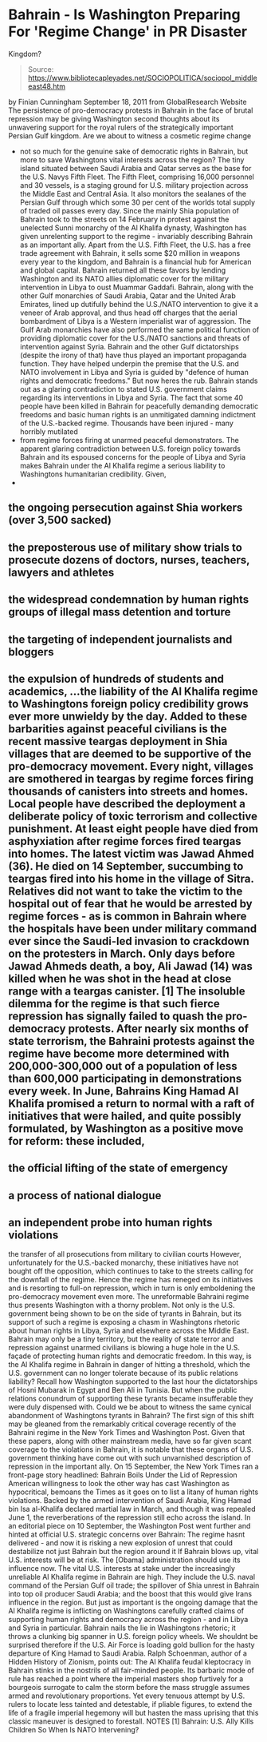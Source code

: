 # Bahrain - Is Washington Preparing For 'Regime Change' in PR Disaster 
Kingdom?

> Source: https://www.bibliotecapleyades.net/SOCIOPOLITICA/sociopol_middleeast48.htm

by Finian Cunningham
September 18, 2011
from
GlobalResearch Website
The persistence of pro-democracy protests in Bahrain in the face of
brutal
repression may be giving Washington second thoughts about its unwavering
support for the royal rulers of the strategically important Persian Gulf
kingdom.
Are we about to witness a cosmetic regime change
- not so much
for the genuine sake of democratic rights in Bahrain, but more to save
Washingtons vital interests across the region?
The tiny island situated between Saudi Arabia and Qatar serves as the base
for the
U.S. Navys Fifth Fleet. The Fifth Fleet, comprising 16,000 personnel
and 30 vessels, is a staging ground for U.S. military projection across the
Middle East and Central Asia. It also monitors the sealanes of the Persian
Gulf through which some 30 per cent of the worlds total supply of traded
oil passes every day.
Since the mainly Shia population of Bahrain took to the streets on 14
February in protest against the unelected Sunni monarchy of the
Al Khalifa
dynasty, Washington has given unrelenting support to the regime - invariably
describing Bahrain as an important ally.
Apart from the U.S. Fifth Fleet, the U.S. has a free trade agreement with
Bahrain, it sells some $20 million in weapons every year to the kingdom, and
Bahrain is a financial hub for American and global capital.
Bahrain returned all these favors by lending Washington and its NATO allies
diplomatic cover for the military intervention in Libya to oust Muammar
Gaddafi. Bahrain, along with the other Gulf monarchies of Saudi Arabia,
Qatar and the United Arab Emirates, lined up dutifully behind the U.S./NATO
intervention to give it a veneer of Arab approval, and thus head off charges
that the aerial bombardment of Libya is a Western imperialist war of
aggression.
The Gulf Arab monarchies have also performed the same political
function of providing diplomatic cover for the U.S./NATO sanctions and threats
of intervention against Syria.
Bahrain and the other Gulf dictatorships (despite the irony of that) have
thus played an important propaganda function. They have helped underpin the
premise that the U.S. and NATO involvement in Libya and Syria is guided by
"defence of human rights and democratic freedoms."
But now heres the rub. Bahrain stands out as a glaring contradiction to
stated U.S. government claims regarding its interventions in Libya and Syria.
The fact that some 40 people have been killed in Bahrain for peacefully
demanding democratic freedoms and basic human rights is an unmitigated
damning indictment of the U.S.-backed regime. Thousands have been injured - many horribly mutilated
- from regime forces firing at unarmed peaceful
demonstrators.
The apparent glaring contradiction between U.S. foreign policy towards Bahrain
and its espoused concerns for the people of Libya and Syria makes Bahrain
under the Al Khalifa regime a serious liability to Washingtons
humanitarian credibility.
Given,
-
the ongoing persecution against Shia workers (over 3,500 sacked)
-
the
preposterous use of military show trials to prosecute dozens of doctors,
nurses, teachers, lawyers and athletes
-
the widespread condemnation by human
rights groups of illegal mass detention and torture
-
the targeting of
independent journalists and bloggers
-
the expulsion of hundreds of students
and academics,
...the liability of the Al Khalifa regime to Washingtons
foreign policy credibility grows ever more unwieldy by the day.
Added to these barbarities against peaceful civilians is the recent massive
teargas deployment in Shia villages that are deemed to be supportive of the
pro-democracy movement. Every night, villages are smothered in teargas by
regime forces firing thousands of canisters into streets and homes. Local
people have described the deployment a deliberate policy of toxic
terrorism and collective punishment.
At least eight people have died from asphyxiation after regime forces fired
teargas into homes.
The latest victim was Jawad Ahmed (36). He died on 14
September, succumbing to teargas fired into his home in the village of Sitra.
Relatives did not want to take the victim to the hospital out of fear that
he would be arrested by regime forces - as is common in Bahrain where the
hospitals have been under military command ever since the Saudi-led invasion
to crackdown on the protesters in March.
Only days before Jawad Ahmeds
death, a boy, Ali Jawad (14) was killed when he was shot in the head at
close range with a teargas canister. [1]
The insoluble dilemma for the regime is that such fierce repression has
signally failed to quash the pro-democracy protests.
After nearly six months
of state terrorism, the Bahraini protests against the regime have become
more determined with 200,000-300,000 out of a population of less than
600,000 participating in demonstrations every week.
In June, Bahrains King Hamad Al Khalifa promised a return to normal with
a raft of initiatives that were hailed, and quite possibly formulated, by
Washington as a positive move for reform: these included,
-
the official
lifting of the state of emergency
-
a process of national dialogue
-
an
independent probe into human rights violations
-
the transfer of all prosecutions from
military to civilian courts
However, unfortunately for the U.S.-backed monarchy, these initiatives have
not bought off the opposition, which continues to take to the streets
calling for the downfall of the regime.
Hence the regime has reneged on its
initiatives and is resorting to full-on repression, which in turn is only
emboldening the pro-democracy movement even more.
The unreformable Bahraini regime thus presents Washington with a thorny
problem.
Not only is the U.S. government being shown to be on the side of
tyrants in Bahrain, but its support of such a regime is exposing a chasm in
Washingtons rhetoric about human rights in Libya, Syria and elsewhere
across the Middle East. Bahrain may only be a tiny territory, but the
reality of state terror and repression against unarmed civilians is blowing
a huge hole in the U.S. façade of protecting human rights and democratic
freedom.
In this way, is the Al Khalifa regime in Bahrain in danger of hitting a
threshold, which the U.S. government can no longer tolerate because of its
public relations liability?
Recall how Washington supported to the last hour
the dictatorships of Hosni Mubarak in Egypt and Ben Ali in Tunisia. But when
the public relations conundrum of supporting these tyrants became
insufferable they were duly dispensed with.
Could we be about to witness the
same cynical abandonment of Washingtons tyrants in Bahrain?
The first sign of this shift may be gleaned from the remarkably critical
coverage recently of the Bahraini regime in the New York Times and
Washington Post. Given that these papers, along with other mainstream media,
have so far given scant coverage to the violations in Bahrain, it is notable
that these organs of U.S. government thinking have come out with such
unvarnished description of repression in the important ally.
On 15
September, the New York Times
ran a front-page story headlined:
Bahrain
Boils Under the Lid of Repression
American willingness to look the other
way has cast Washington as hypocritical, bemoans the Times as it goes on to
list a litany of human rights violations.
Backed by the armed intervention
of Saudi Arabia, King Hamad bin Isa al-Khalifa declared martial law in
March, and though it was repealed June 1, the reverberations of the
repression still echo across the island.
In an editorial piece on 10 September, the Washington Post
went further and
hinted at official U.S. strategic concerns over Bahrain:
The regime
hasnt
delivered - and now it is risking a new explosion of unrest that could
destabilize not just Bahrain but the region around it
If Bahrain blows up,
vital U.S. interests will be at risk. The [Obama] administration should use
its influence now.
The vital U.S. interests at stake under the increasingly unreliable Al Khalifa
regime in Bahrain are high.
They include the U.S. naval command of the Persian
Gulf oil trade; the spillover of Shia unrest in Bahrain into top oil
producer Saudi Arabia; and the boost that this would give Irans influence
in the region.
But just as important is the ongoing damage that the Al Khalifa regime is
inflicting on Washingtons carefully crafted claims of supporting human
rights and democracy across the region - and in Libya and Syria in
particular. Bahrain nails the lie in Washingtons rhetoric; it throws a
clunking big spanner in U.S. foreign policy wheels.
We shouldnt be surprised therefore if the U.S. Air Force is loading gold
bullion for the hasty departure of King Hamad to Saudi Arabia.
Ralph Schoenman, author of a
Hidden History of Zionism, points out:
The Al Khalifa feudal kleptocracy in Bahrain stinks in the nostrils of all
fair-minded people.
Its barbaric mode of rule has reached a point where the
imperial masters shop furtively for a bourgeois surrogate to calm the storm
before the mass struggle assumes armed and revolutionary proportions.
Yet every tenuous attempt by U.S. rulers to locate less tainted and
detestable, if pliable figures, to extend the life of a fragile imperial
hegemony will but hasten the mass uprising that this classic maneuver is
designed to forestall.
NOTES
[1]
Bahrain: U.S. Ally Kills Children
So When Is NATO Intervening?

